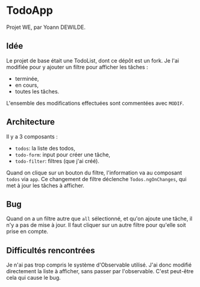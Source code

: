 # TodoApp

Projet WE, par Yoann DEWILDE.

## Idée

Le projet de base était une TodoList, dont ce dépôt est un fork. Je l'ai modifiée pour y ajouter un filtre pour afficher les tâches :
* terminée,
* en cours,
* toutes les tâches.

L'ensemble des modifications effectuées sont commentées avec `MODIF`.

## Architecture

Il y a 3 composants : 
* `todos`: la liste des todos,
* `todo-form`: input pour créer une tâche,
* `todo-filter`: filtres (que j'ai créé).

Quand on clique sur un bouton du filtre, l'information va au composant `todos` via `app`. Ce changement de filtre déclenche `Todos.ngOnChanges`, qui met à jour les tâches à afficher.

## Bug

Quand on a un filtre autre que `all` sélectionné, et qu'on ajoute une tâche, il n'y a pas de mise à jour. Il faut cliquer sur un autre filtre pour qu'elle soit prise en compte.

## Difficultés rencontrées

Je n'ai pas trop compris le système d'Observable utilisé. J'ai donc modifié directement la liste à afficher, sans passer par l'observable. C'est peut-être cela qui cause le bug.